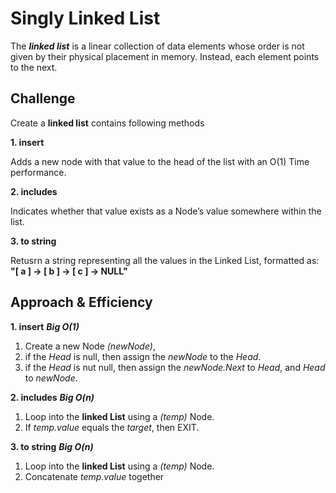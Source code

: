 ﻿# Singly Linked List
The ***linked list*** is a linear collection of data elements whose order is not given by their physical placement in memory. Instead, each element points to the next.

## Challenge
Create a **linked list** contains following methods

**1. insert**

Adds a new node with that value to the head of the list with an O(1) Time performance.

**2. includes**

Indicates whether that value exists as a Node’s value somewhere within the list.

**3. to string**

Retusrn a string representing all the values in the Linked List, formatted as:
**"[ a ] -> [ b ] -> [ c ] -> NULL"**

## Approach & Efficiency

**1. insert** ***Big O(1)***

1. Create a new Node *(newNode)*,
2. if the *Head* is null, then assign the *newNode* to the *Head*.
3. if the *Head* is nut null, then assign the *newNode.Next* to *Head*, and *Head* to *newNode*.


**2. includes** ***Big O(n)***

1. Loop into the **linked List** using a *(temp)* Node.
2. If *temp.value* equals the *target*, then EXIT.


**3. to string** ***Big O(n)***

1. Loop into the **linked List** using a *(temp)* Node.
2. Concatenate *temp.value* together


